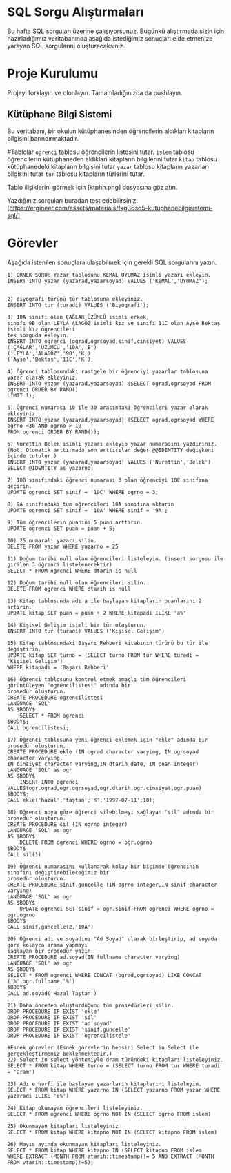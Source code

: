 # SQL Sorgu Alıştırmaları

Bu hafta SQL sorguları üzerine çalışıyorsunuz. Bugünkü alıştırmada sizin için hazırladığımız veritabanında aşağıda istediğimiz sonuçları elde etmenize yarayan SQL sorgularını oluşturacaksınız.

# Proje Kurulumu
Projeyi forklayın ve clonlayın. Tamamladığınızda da pushlayın.

## Kütüphane Bilgi Sistemi

Bu veritabanı, bir okulun kütüphanesinden öğrencilerin aldıkları kitapların bilgisini barındırmaktadır.

#Tablolar 
`ogrenci` tablosu öğrencilerin listesini tutar.
`islem` tablosu öğrencilerin kütüphaneden aldıkları kitapların bilgilerini tutar
`kitap` tablosu kütüphanedeki kitapların bilgisini tutar
`yazar` tablosu kitapların yazarları bilgisini tutar
`tur` tablosu kitapların türlerini tutar.

Tablo ilişiklerini görmek için [ktphn.png] dosyasına göz atın.

Yazdığınız sorguları buradan test edebilirsiniz: [https://ergineer.com/assets/materials/fkg36so5-kutuphanebilgisistemi-sql/]



# Görevler
Aşağıda istenilen sonuçlara ulaşabilmek için gerekli SQL sorgularını yazın. 



	1) ÖRNEK SORU: Yazar tablosunu KEMAL UYUMAZ isimli yazarı ekleyin.
	INSERT INTO yazar (yazarad,yazarsoyad) VALUES ('KEMAL','UYUMAZ');

	
	2) Biyografi türünü tür tablosuna ekleyiniz.
	INSERT INTO tur (turadi) VALUES ('Biyografi');
	
	3) 10A sınıfı olan ÇAĞLAR ÜZÜMCÜ isimli erkek, 
    sınıfı 9B olan LEYLA ALAGÖZ isimli kız ve sınıfı 11C olan Ayşe Bektaş isimli kız öğrencileri 
    tek sorguda ekleyin. 
	INSERT INTO ogrenci (ograd,ogrsoyad,sinif,cinsiyet) VALUES ('ÇAĞLAR','ÜZÜMCÜ','10A','E')
    ('LEYLA','ALAGÖZ','9B','K')
    ('Ayşe','Bektaş','11C','K');
	
	4) Öğrenci tablosundaki rastgele bir öğrenciyi yazarlar tablosuna yazar olarak ekleyiniz.
	INSERT INTO yazar (yazarad,yazarsoyad) (SELECT ograd,ogrsoyad FROM ogrenci ORDER BY RAND()
    LIMIT 1);
	
	5) Öğrenci numarası 10 ile 30 arasındaki öğrencileri yazar olarak ekleyiniz.
	INSERT INTO yazar (yazarad,yazarsoyad) (SELECT ograd,ogrsoyad WHERE ogrno <30 AND ogrno > 10
    FROM ogrenci ORDER BY RAND());
	
	6) Nurettin Belek isimli yazarı ekleyip yazar numarasını yazdırınız.
	(Not: Otomatik arttırmada son arttırılan değer @@IDENTITY değişkeni içinde tutulur.)
	INSERT INTO yazar (yazarad,yazarsoyad) VALUES ('Nurettin','Belek') 
    SELECT @IDENTITY as yazarno;
	
	7) 10B sınıfındaki öğrenci numarası 3 olan öğrenciyi 10C sınıfına geçirin.
	UPDATE ogrenci SET sinif = '10C' WHERE ogrno = 3;
	
	8) 9A sınıfındaki tüm öğrencileri 10A sınıfına aktarın
	UPDATE ogrenci SET sinif = '10A' WHERE sinif = '9A';
	
	9) Tüm öğrencilerin puanını 5 puan arttırın.
	UPDATE ogrenci SET puan = puan + 5;
	
	10) 25 numaralı yazarı silin.
    DELETE FROM yazar WHERE yazarno = 25

	11) Doğum tarihi null olan öğrencileri listeleyin. (insert sorgusu ile girilen 3 öğrenci listelenecektir)
	SELECT * FROM ogrenci WHERE dtarih is null
	
	12) Doğum tarihi null olan öğrencileri silin. 
	DELETE FROM ogrenci WHERE dtarih is null
	
	13) Kitap tablosunda adı a ile başlayan kitapların puanlarını 2 artırın.
	UPDATE kitap SET puan = puan + 2 WHERE kitapadi ILIKE 'a%'
	
	14) Kişisel Gelişim isimli bir tür oluşturun.
	INSERT INTO tur (turadi) VALUES ('Kişisel Gelişim')
	
	15) Kitap tablosundaki Başarı Rehberi kitabının türünü bu tür ile değiştirin.
	UPDATE kitap SET turno = (SELECT turno FROM tur WHERE turadi = 'Kişisel Gelişim')
    WHERE kitapadi = 'Başarı Rehberi'
	
	16) Öğrenci tablosunu kontrol etmek amaçlı tüm öğrencileri görüntüleyen "ogrencilistesi" adında bir 
    prosedür oluşturun.
	CREATE PROCEDURE ogrencilistesi 
    LANGUAGE 'SQL' 
    AS $BODY$
        SELECT * FROM ogrenci
    $BODY$;
    CALL ogrencilistesi;
	
	17) Öğrenci tablosuna yeni öğrenci eklemek için "ekle" adında bir prosedür oluşturun.
	CREATE PROCEDURE ekle (IN ograd character varying, IN ogrsoyad character varying, 
    IN cinsiyet character varying,IN dtarih date, IN puan integer)
    LANGUAGE 'SQL' as ogr
    AS $BODY$
        INSERT INTO ogrenci VALUES(ogr.ograd,ogr.ogrsoyad,ogr.dtarih,ogr.cinsiyet,ogr.puan)
    $BODY$;
    CALL ekle('hazal';'taştan';'K';'1997-07-11';10);
	
	18) Öğrenci noya göre öğrenci silebilmeyi sağlayan "sil" adında bir prosedür oluşturun.
	CREATE PROCEDURE sil (IN ogrno integer)
    LANGUAGE 'SQL' as ogr
    AS $BODY$
        DELETE FROM ogrenci WHERE ogrno = ogr.ogrno
    $BODY$
    CALL sil(1)
	
	19) Öğrenci numarasını kullanarak kolay bir biçimde öğrencinin sınıfını değiştirebileceğimiz bir 
    prosedür oluşturun.
	CREATE PROCEDURE sinif.guncelle (IN ogrno integer,IN sinif character varying)
    LANGUAGE 'SQL' as ogr
    AS $BODY$
        UPDATE ogrenci SET sinif = ogr.sinif FROM ogrenci WHERE ogrno = ogr.ogrno
    $BODY$
    CALL sinif.guncelle(2,'10A')
	
	20) Öğrenci adı ve soyadını "Ad Soyad" olarak birleştirip, ad soyada göre kolayca arama yapmayı 
    sağlayan bir prosedür yazın.
	CREATE PROCEDURE ad.soyad(IN fullname character varying)
    LANGUAGE 'SQL' as ogr
    AS $BODY$
    SELECT * FROM ogrenci WHERE CONCAT (ograd,ogrsoyad) LIKE CONCAT ('%',ogr.fullname,'%')
    $BODY$
    CALL ad.soyad('Hazal Taştan')
	
	21) Daha önceden oluşturduğunu tüm prosedürleri silin.
	DROP PROCEDURE IF EXIST 'ekle'
    DROP PROCEDURE IF EXIST 'sil'
    DROP PROCEDURE IF EXIST 'ad.soyad'
    DROP PROCEDURE IF EXIST 'sinif.guncelle'
    DROP PROCEDURE IF EXIST 'ogrencilistele'
	
	#Esnek görevler (Esnek görevlerin hepsini Select in Select ile gerçekleştirmeniz beklenmektedir.)
	22) Select in select yöntemiyle dram türündeki kitapları listeleyiniz.
	SELECT * FROM kitap WHERE turno = (SELECT turno FROM tur WHERE turadi = 'Dram')
	
	23) Adı e harfi ile başlayan yazarların kitaplarını listeleyin.
	SELECT * FROM kitap WHERE yazarno IN (SELECT yazarno FROM yazar WHERE yazaradi ILIKE 'e%')
	
	24) Kitap okumayan öğrencileri listeleyiniz.
	SELECT * FROM ogrenci WHERE ogrno NOT IN (SELECT ogrno FROM islem)
	
	25) Okunmayan kitapları listeleyiniz
    SELECT * FROM kitap WHERE kitapno NOT IN (SELECT kitapno FROM islem)
	
	26) Mayıs ayında okunmayan kitapları listeleyiniz.
    SELECT * FROM kitap WHERE kitapno IN (SELECT kitapno FROM islem 
    WHERE EXTRACT (MONTH FROM atarih::timestamp)!= 5 AND EXTRACT (MONTH FROM vtarih::timestamp)!=5);